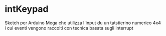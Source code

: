 # intKeypad
Sketch per Arduino Mega che utilizza l'input du un tatstierino numerico 4x4 i cui eventi vengono raccolti con tecnica basata sugli interrupt
